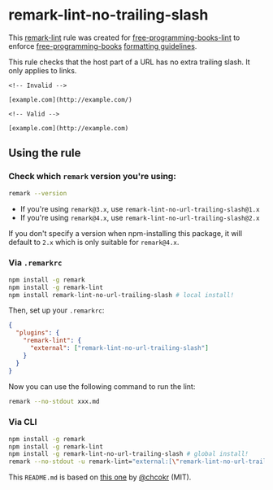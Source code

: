# remark-lint-no-trailing-slash

This [remark-lint](https://github.com/wooorm/remark-lint) rule was created for [free-programming-books-lint](https://github.com/vhf/free-programming-books-lint) to enforce [free-programming-books](https://github.com/vhf/free-programming-books) [formatting guidelines](https://github.com/vhf/free-programming-books/blob/master/CONTRIBUTING.md#formatting).

This rule checks that the host part of a URL has no extra trailing slash. It only applies to links.

```Text
<!-- Invalid -->

[example.com](http://example.com/)

<!-- Valid -->

[example.com](http://example.com)
```

## Using the rule

### Check which `remark` version you're using:

```bash
remark --version
```

* If you're using `remark@3.x`, use `remark-lint-no-url-trailing-slash@1.x`
* If you're using `remark@4.x`, use `remark-lint-no-url-trailing-slash@2.x`

If you don't specify a version when npm-installing this package, it will default to `2.x` which is only suitable for `remark@4.x`.

### Via `.remarkrc`

```bash
npm install -g remark
npm install -g remark-lint
npm install remark-lint-no-url-trailing-slash # local install!
```

Then, set up your `.remarkrc`:

```JSON
{
  "plugins": {
    "remark-lint": {
      "external": ["remark-lint-no-url-trailing-slash"]
    }
  }
}
```

Now you can use the following command to run the lint:

```bash
remark --no-stdout xxx.md
```

### Via CLI

```bash
npm install -g remark
npm install -g remark-lint
npm install -g remark-lint-no-url-trailing-slash # global install!
remark --no-stdout -u remark-lint="external:[\"remark-lint-no-url-trailing-slash\"]" xxx.md
```

This `README.md` is based on [this one](https://github.com/chcokr/mdast-lint-sentence-newline/blob/250b106c9e19b387270099cf16f17a84643f8944/README.md) by [@chcokr](https://github.com/chcokr) (MIT).
